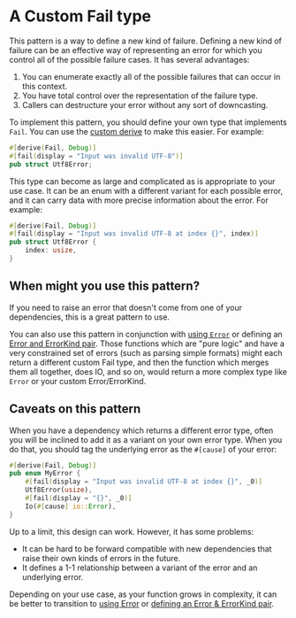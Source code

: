# A Custom Fail type

This pattern is a way to define a new kind of failure. Defining a new kind of
failure can be an effective way of representing an error for which you control
all of the possible failure cases. It has several advantages:

1. You can enumerate exactly all of the possible failures that can occur in
this context.
2. You have total control over the representation of the failure type.
3. Callers can destructure your error without any sort of downcasting.

To implement this pattern, you should define your own type that implements
`Fail`. You can use the [custom derive][derive-fail] to make this easier. For
example:

```rust
#[derive(Fail, Debug)]
#[fail(display = "Input was invalid UTF-8")]
pub struct Utf8Error;
```

This type can become as large and complicated as is appropriate to your use
case. It can be an enum with a different variant for each possible error, and
it can carry data with more precise information about the error. For example:

```rust
#[derive(Fail, Debug)]
#[fail(display = "Input was invalid UTF-8 at index {}", index)]
pub struct Utf8Error {
    index: usize,
}
```

## When might you use this pattern?

If you need to raise an error that doesn't come from one of your dependencies,
this is a great pattern to use.

You can also use this pattern in conjunction with [using `Error`][use-error] or
defining an [Error and ErrorKind pair][error-errorkind]. Those functions which
are "pure logic" and have a very constrained set of errors (such as parsing
simple formats) might each return a different custom Fail type, and then the
function which merges them all together, does IO, and so on, would return a
more complex type like `Error` or your custom Error/ErrorKind.

## Caveats on this pattern

When you have a dependency which returns a different error type, often you will
be inclined to add it as a variant on your own error type. When you do that,
you should tag the underlying error as the `#[cause]` of your error:

```rust
#[derive(Fail, Debug)]
pub enum MyError {
    #[fail(display = "Input was invalid UTF-8 at index {}", _0)]
    Utf8Error(usize),
    #[fail(display = "{}", _0)]
    Io(#[cause] io::Error),
}
```

Up to a limit, this design can work. However, it has some problems:

- It can be hard to be forward compatible with new dependencies that raise
  their own kinds of errors in the future.
- It defines a 1-1 relationship between a variant of the error and an
  underlying error.

Depending on your use case, as your function grows in complexity, it can be
better to transition to [using Error][use-error] or [defining an Error &
ErrorKind pair][error-errorkind].

[derive-fail]: ./derive-fail.html
[use-error]: ./use-error.html
[error-errorkind]: ./error-errorkind.html
